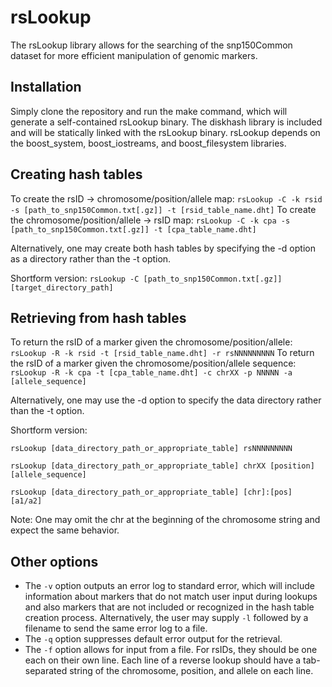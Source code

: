 # rsLookup

The rsLookup library allows for the searching of the snp150Common dataset for more efficient manipulation of genomic markers.

## Installation

Simply clone the repository and run the make command, which will generate a self-contained rsLookup binary. The diskhash library is included and will be statically linked with the rsLookup binary. rsLookup depends on the boost_system, boost_iostreams, and boost_filesystem libraries.

## Creating hash tables

To create the rsID -> chromosome/position/allele map:
`rsLookup -C -k rsid -s [path_to_snp150Common.txt[.gz]] -t [rsid_table_name.dht]`
To create the chromosome/position/allele -> rsID map:
`rsLookup -C -k cpa -s [path_to_snp150Common.txt[.gz]] -t [cpa_table_name.dht]`

Alternatively, one may create both hash tables by specifying the -d option as a directory rather than the -t option.

Shortform version:
`rsLookup -C [path_to_snp150Common.txt[.gz]] [target_directory_path]`

## Retrieving from hash tables

To return the rsID of a marker given the chromosome/position/allele:
`rsLookup -R -k rsid -t [rsid_table_name.dht] -r rsNNNNNNNNN`
To return the rsID of a marker given the chromosome/position/allele sequence:
`rsLookup -R -k cpa -t [cpa_table_name.dht] -c chrXX -p NNNNN -a [allele_sequence]`

Alternatively, one may use the -d option to specify the data directory rather than the -t option.

Shortform version:

`rsLookup [data_directory_path_or_appropriate_table] rsNNNNNNNNN`

`rsLookup [data_directory_path_or_appropriate_table] chrXX [position] [allele_sequence]`

`rsLookup [data_directory_path_or_appropriate_table] [chr]:[pos] [a1/a2]`

Note: One may omit the chr at the beginning of the chromosome string and expect the same behavior.

## Other options
- The `-v` option outputs an error log to standard error, which will include information about markers that do not match user input during lookups and also markers that are not included or recognized in the hash table creation process. Alternatively, the user may supply `-l` followed by a filename to send the same error log to a file.
- The `-q` option suppresses default error output for the retrieval.
- The `-f` option allows for input from a file. For rsIDs, they should be one each on their own line. Each line of a reverse lookup should have a tab-separated string of the chromosome, position, and allele on each line.

